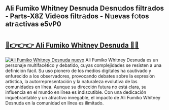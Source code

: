## Ali Fumiko Whitney Desnuda D𝚎sn𝚞dos filtr𝚊dos - Parts-X8Z Vid𝚎os filtr𝚊dos - N𝚞evas f𝚘tos atr𝚊ctivas e5vP0

# <h2><a href="http://mb2nsv.tromn.icu/?c=Ali+Fumiko+Whitney+Desnuda">🔗👉👉👉 Ali Fumiko Whitney Desnuda 🔗🔗</a></h2>

[![Ali Fumiko Whitney Desnuda nuevo](https://i.imgur.com/pEAQMta.gif)](http://mb2nsv.tromn.icu/?c=Ali+Fumiko+Whitney+Desnuda)
Ali Fumiko Whitney Desnuda es un personaje multifacético y debatido, cuyas complejidades se resisten a una definición fácil.  Su uso pionero de los medios digitales ha cautivado y enfurecido a los observadores, provocando debates sobre la expresión artística, la autorrepresentación y la naturaleza evolutiva de las comunidades en línea. Aunque su dirección futura no está clara, su influencia en el mundo en línea es indiscutible. Con una dedicación inquebrantable y un atractivo innegable, el impacto de Ali Fumiko Whitney Desnuda en la comunidad en línea es ilimitado.
